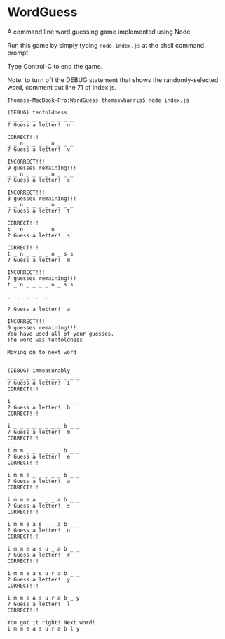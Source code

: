 # WordGuess
A command line word guessing game implemented using Node

Run this game by simply typing ````node index.js```` at the shell command prompt.

Type Control-C to end the game. 

Note: to turn off the DEBUG statement that shows the randomly-selected word,
          comment out line 71 of index.js.
````
Thomass-MacBook-Pro:WordGuess thomaswharris$ node index.js

(DEBUG) tenfoldness
_ _ _ _ _ _ _ _ _ _ _ 
? Guess a letter!  n

CORRECT!!!
_ _ n _ _ _ _ n _ _ _ 
? Guess a letter!  v

INCORRECT!!!
9 guesses remaining!!!
_ _ n _ _ _ _ n _ _ _ 
? Guess a letter!  c

INCORRECT!!!
8 guesses remaining!!!
_ _ n _ _ _ _ n _ _ _ 
? Guess a letter!  t

CORRECT!!!
t _ n _ _ _ _ n _ _ _ 
? Guess a letter!  s

CORRECT!!!
t _ n _ _ _ _ n _ s s 
? Guess a letter!  m

INCORRECT!!!
7 guesses remaining!!!
t _ n _ _ _ _ n _ s s 

.  .  .  .  .

? Guess a letter!  a
     
INCORRECT!!!
0 guesses remaining!!!
You have used all of your guesses.
The word was tenfoldness
     
Moving on to next word
     

(DEBUG) immeasurably
_ _ _ _ _ _ _ _ _ _ _ _ 
? Guess a letter!  i
CORRECT!!!

i _ _ _ _ _ _ _ _ _ _ _ 
? Guess a letter!  b
CORRECT!!!

i _ _ _ _ _ _ _ _ b _ _ 
? Guess a letter!  m
CORRECT!!!

i m m _ _ _ _ _ _ b _ _ 
? Guess a letter!  e
CORRECT!!!

i m m e _ _ _ _ _ b _ _ 
? Guess a letter!  a
CORRECT!!!

i m m e a _ _ _ a b _ _ 
? Guess a letter!  s
CORRECT!!!

i m m e a s _ _ a b _ _ 
? Guess a letter!  u
CORRECT!!!

i m m e a s u _ a b _ _ 
? Guess a letter!  r
CORRECT!!!

i m m e a s u r a b _ _ 
? Guess a letter!  y
CORRECT!!!

i m m e a s u r a b _ y 
? Guess a letter!  l
CORRECT!!!

You got it right! Next word!
i m m e a s u r a b l y 
````
